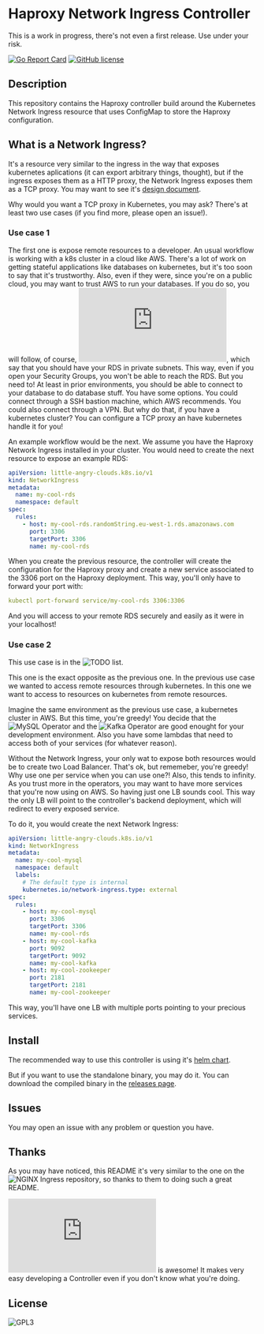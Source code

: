 # Haproxy Network Ingress Controller
This is a work in progress, there's not even a first release. Use under your risk.

[![Go Report Card](https://goreportcard.com/badge/github.com/little-angry-clouds/haproxy-network-ingress)](https://goreportcard.com/report/github.com/little-angry-clouds/haproxy-network-ingress)
[![GitHub license](https://img.shields.io/github/license/little-angry-clouds/haproxy-network-ingress.svg)](https://github.com/little-angry-clouds/haproxy-network-ingress/blob/master/LICENSE)

## Description
This repository contains the Haproxy controller build around the Kubernetes
Network Ingress resource that uses ConfigMap to store the Haproxy configuration.

## What is a Network Ingress?
It's a resource very similar to the ingress in the way
that exposes kubernetes aplications (it can export arbitrary things, thought),
but if the ingress exposes them as a HTTP proxy, the Network Ingress exposes
them as a TCP proxy. You may want to see it's [design document](./docs/network-ingress-design.md).

Why would you want a TCP proxy in Kubernetes, you may ask? There's at least two
use cases (if you find more, please open an issue!).

### Use case 1
The first one is expose remote resources to a developer. An usual
workflow is working with a k8s cluster in a cloud like AWS. There's a lot of
work on getting stateful applications like databases on kubernetes, but it's
too soon to say that it's trustworthy. Also, even if they were, since you're on
a public cloud, you may want to trust AWS to run your databases. If you do so,
you will follow, of course, ![their security
recomendations](https://docs.aws.amazon.com/vpc/latest/userguide/VPC_Scenario2.html),
which say that you should have your RDS in private subnets. This way, even if
you open your Security Groups, you won't be able to reach the RDS. But you need
to! At least in prior environments, you should be able to connect to your
database to do database stuff. You have some options. You could connect through
a SSH bastion machine, which AWS recommends. You could also connect through a
VPN. But why do that, if you have a kubernetes cluster? You can configure a TCP
proxy an have kubernetes handle it for you!

An example workflow would be the next. We assume you have the Haproxy Network
Ingress installed in your cluster. You would need to create the next resource to
expose an example RDS:

``` yaml
apiVersion: little-angry-clouds.k8s.io/v1
kind: NetworkIngress
metadata:
  name: my-cool-rds
  namespace: default
spec:
  rules:
    - host: my-cool-rds.randomString.eu-west-1.rds.amazonaws.com
      port: 3306
      targetPort: 3306
      name: my-cool-rds
```

When you create the previous resource, the controller will create the
configuration for the Haproxy proxy and create a new service associated to the
3306 port on the Haproxy deployment. This way, you'll only have to forward your
port with:

``` yaml
kubectl port-forward service/my-cool-rds 3306:3306
```

And you will access to your remote RDS securely and easily as it were in your
localhost!

### Use case 2
This use case is in the ![TODO
list](https://github.com/little-angry-clouds/haproxy-network-ingress/issues/15).

This one is the exact opposite as the previous one. In the previous use case
we wanted to access remote resources through kubernetes. In this one we want to
access to resources on kubernetes from remote resources.

Imagine the same environment as the previous use case, a kubernetes cluster in
AWS. But this time, you're greedy! You decide that the ![MySQL
Operator](https://github.com/oracle/mysql-operator) and the ![Kafka
Operator](https://github.com/banzaicloud/kafka-operator) are good enought for
your development environment. Also you have some lambdas that need to access
both of your services (for whatever reason).

Without the Network Ingress, your only wat to expose both resources would be to
create two Load Balancer. That's ok, but rememeber, you're greedy! Why use one
per service when you can use one?! Also, this tends to infinity. As you trust
more in the operators, you may want to have more services that you're now using
on AWS. So having just one LB sounds cool. This way the only LB will point to
the controller's backend deployment, which will redirect to every exposed
service.

To do it, you would create the next Network Ingress:

``` yaml
apiVersion: little-angry-clouds.k8s.io/v1
kind: NetworkIngress
metadata:
  name: my-cool-mysql
  namespace: default
  labels:
    # The default type is internal
    kubernetes.io/network-ingress.type: external
spec:
  rules:
    - host: my-cool-mysql
      port: 3306
      targetPort: 3306
      name: my-cool-rds
    - host: my-cool-kafka
      port: 9092
      targetPort: 9092
      name: my-cool-kafka
    - host: my-cool-zookeeper
      port: 2181
      targetPort: 2181
      name: my-cool-zookeeper
```

This way, you'll have one LB with multiple ports pointing to your precious services.

## Install

The recommended way to use this controller is using it's [helm
chart](https://github.com/little-angry-clouds/charts/tree/master/haproxy-network-ingress).

But if you want to use the standalone binary, you may do it. You can download
the compiled binary in the [releases
page](https://github.com/little-angry-clouds/haproxy-network-ingress/releases/).

## Issues
You may open an issue with any problem or question you have.

## Thanks
As you may have noticed, this README it's very similar to the one on the ![NGINX
Ingress repository](https://github.com/kubernetes/ingress-nginx), so thanks to
them to doing such a great README.

![The kubebuilder
book](https://kubebuilder.io/cronjob-tutorial/cronjob-tutorial.html) is awesome!
It makes very easy developing a Controller even if you don't know what you're doing.

## License
![GPL3](LICENSE)
